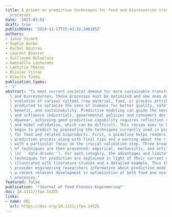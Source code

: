```yaml
---
title: A primer on predictive techniques for food and bioresources transformation
  processes
date: '2023-03-01'
draft: true
publishDate: '2024-12-17T15:42:22.248185Z'
authors:
- Jason Sicard
- Sophie Barbe
- Rachel Boutrou
- Laurent Bouvier
- Guillaume Delaplace
- Gwenaëlle Lashermes
- Laëtitia Théron
- Olivier Vitrac
- Alberto Tonda
publication_types:
- '2'
abstract: "To meet current societal demand for more sustainable transformation processes\
  \ and bioresources, these processes must be optimized and new ones developed. The\
  \ evolution of various systems (raw material, food, or process attributes) can be\
  \ predicted to optimize the uses of biomass for better quality, safety, economic\
  \ benefit, and sustainability. Predictive modeling can guide the necessary changes\
  \ and influence industrials, governmental policies and consumers decision-making.\
  \ However, achieving good predictive capability requires reflection on the models\
  \ and model validation, which can be difficult. This review aims to help scientists\
  \ begin to predict by presenting the techniques currently used in predictive science\
  \ for food and related bioproducts. First, a guideline helps readers initiate a\
  \ prediction process along with final tips and a warning about the risks involved,\
  \ with a particular focus on the crucial validation step. Three broad categories\
  \ of techniques are then presented: empirical, mechanistic, and artificial intelligence\
  \ (or ``data-driven''). For each category, the advantages and limitations of current\
  \ techniques for prediction are explained in light of their current domains of applications,\
  \ illustrated with literature studies and a detailed example. Thus this article\
  \ provides engineering researchers information about predictive modeling which is\
  \ a recent relevant development in optimization of both food and nonfood bioresources\
  \ processes."
featured: false
publication: '*Journal of Food Process Engineering*'
doi: 10.1111/jfpe.14325
links:
- name: URL
  url: https://doi.org/10.1111/jfpe.14325
---
```


